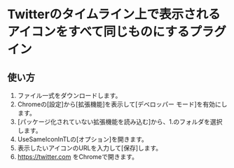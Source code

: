 # Twitterのタイムライン上で表示されるアイコンをすべて同じものにするプラグイン

## 使い方

1. ファイル一式をダウンロードします。
2. Chromeの[設定]から[拡張機能]を表示して[デベロッパー モード]を有効にします。
3. [パッケージ化されていない拡張機能を読み込む]から、1.のフォルダを選択します。
4. UseSameIconInTLの[オプション]を開きます。
5. 表示したいアイコンのURLを入力して[保存]します。
6. https://twitter.com をChromeで開きます。

